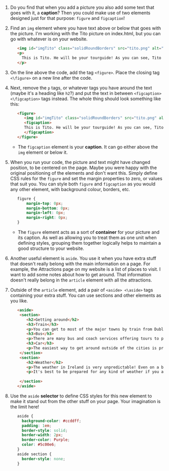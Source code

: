 1. Do you find that when you add a picture you also add some text that goes with it, a **caption**? Then you could make use of two elements designed just for that purpose: `figure` and `figcaption`!
2. Find an `img` element where you have text above or below that goes with the picture. I'm working with the Tito picture on index.html, but you can go with whatever is on your website.  

   ```html
      <img id="imgTito" class="solidRoundBorders" src="tito.png" alt="Tito the dog" />  		
      <p>
        This is Tito. He will be your tourguide! As you can see, Tito loves CoderDojo.
      </p>
   ```
3. On the line above the code, add the tag `<figure>`. Place the closing tag `<\figure>` on a new line after the code.

4. Next, remove the `p` tags, or whatever tags you have around the text \(maybe it's a heading like `h2`?\) and put the text in between `<figcaption> <\figcaption>` tags instead. The whole thing should look something like this:
   ```html
      <figure>
         <img id="imgTito" class="solidRoundBorders" src="tito.png" alt="Tito the dog" />  		
         <figcaption>
         This is Tito. He will be your tourguide! As you can see, Tito loves CoderDojo.
         </figcaption>
      </figure>
   ```
   * The `figcaption` element is your **caption**. It can go either above the `img` element or below it.

5. When you run your code, the picture and text might have changed position, to be centered on the page. Maybe you were happy with the original positioning of the elements and don't want this. Simply define CSS rules for the `figure` and set the margin properties to zero, or values that suit you. You can style both `figure` and `figcaption` as you would any other element, with background colour, borders, etc.
   ```css
      figure { 
          margin-top: 0px;
          margin-bottom: 0px;
          margin-left: 0px;
          margin-right: 0px;
      }
   ```
   * The `figure` element acts as a sort of **container** for your picture and its caption. As well as allowing you to treat them as one unit when defining styles, grouping them together logically helps to maintain a good structure to your website.
   
6. Another useful element is `aside`. You use it when you have extra stuff that doesn't really belong with the main information on a page. For example, the Attractions page on my website is a list of places to visit. I want to add some notes about how to get around. That information doesn't really belong in the `article` element with all the attractions.

7. Outside of the `article` element, add a pair of `<aside> <\aside>` tags containing your extra stuff. You can use sections and other elements as you like.
   ```html  
      <aside>
       <section>
          <h2>Getting around</h2>
          <h3>Train</h3>
          <p>You can get to most of the major towns by train from Dublin.</p>
          <h3>Bus</h3>
          <p>There are many bus and coach services offering tours to popular locations and tourist attractions.</p>
          <h3>Car</h3>
          <p>The easiest way to get around outside of the cities is probably by car. Many remote areas do not have regular public transport services.</p>
       </section>
       <section>
          <h2>Weather</h2>
          <p>The weather in Ireland is very unpredictable! Even on a beautiful day you could get unexpectedly rained on.</p>
          <p>It's best to be prepared for any kind of weather if you are going outside.</p>
      
       </section>
      </aside>
   ```
   
8. Use the `aside` **selector** to define CSS styles for this new element to make it stand out from the other stuff on your page. Your imagination is the limit here!

   ```css
      aside {
        background-color: #ccddff;
        padding: 1em;
        border-style: solid;
        border-width: 2px;
        border-color: Purple;
        color: #5c00e6;
      }
      aside section {
        border-style: none;
      }
   ```   

   